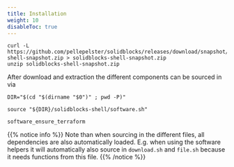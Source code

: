 ```yaml
---
title: Installation
weight: 10
disableToc: true
---
```


```shell
curl -L https://github.com/pellepelster/solidblocks/releases/download/snapshot/solidblocks-shell-snapshot.zip > solidblocks-shell-snapshot.zip
unzip solidblocks-shell-snapshot.zip
```

After download and extraction the different components can be sourced in via 


```shell
DIR="$(cd "$(dirname "$0")" ; pwd -P)"

source "${DIR}/solidblocks-shell/software.sh"

software_ensure_terraform
```

{{% notice info %}}
Note than when sourcing in the different files, all dependencies are also automatically loaded. E.g. when using the software helpers it will automatically also source in `download.sh` and `file.sh` because it needs functions from this file.
{{% /notice %}}

